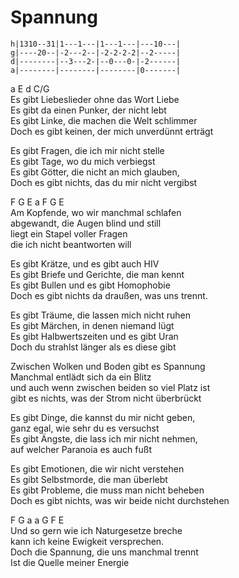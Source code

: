 # Spannung

```
h|1310--31|1---1---|1---1---|---10---|
g|----20--|-2---2--|-2-2-2-2|--2-----|
d|--------|--3---2-|--0---0-|-2------|
a|--------|--------|--------|0-------|
```

a   E   d   C/G  
Es gibt Liebeslieder ohne das Wort Liebe  
Es gibt da einen Punker, der nicht lebt  
Es gibt Linke, die machen die Welt schlimmer  
Doch es gibt keinen, der mich unverdünnt erträgt

Es gibt Fragen, die ich mir nicht stelle  
Es gibt Tage, wo du mich verbiegst  
Es gibt Götter, die nicht an mich glauben,  
Doch es gibt nichts, das du mir nicht vergibst

F   G   E   a   F   G   E  
Am Kopfende, wo wir manchmal schlafen  
abgewandt, die Augen blind und still  
liegt ein Stapel voller Fragen  
die ich nicht beantworten will

Es gibt Krätze, und es gibt auch HIV  
Es gibt Briefe und Gerichte, die man kennt  
Es gibt Bullen und es gibt Homophobie  
Doch es gibt nichts da draußen, was uns trennt.

Es gibt Träume, die lassen mich nicht ruhen  
Es gibt Märchen, in denen niemand lügt  
Es gibt Halbwertszeiten und es gibt Uran  
Doch du strahlst länger als es diese gibt

Zwischen Wolken und Boden gibt es Spannung  
Manchmal entlädt sich da ein Blitz  
und auch wenn zwischen beiden so viel Platz ist  
gibt es nichts, was der Strom nicht überbrückt

Es gibt Dinge, die kannst du mir nicht geben,  
ganz egal, wie sehr du es versuchst  
Es gibt Ängste, die lass ich mir nicht nehmen,  
auf welcher Paranoia es auch fußt

Es gibt Emotionen, die wir nicht verstehen  
Es gibt Selbstmorde, die man überlebt  
Es gibt Probleme, die muss man nicht beheben  
Doch es gibt nichts, was wir beide nicht durchstehen

F   G   a   a   G   F   E  
Und so gern wie ich Naturgesetze breche  
kann ich keine Ewigkeit versprechen.  
Doch die Spannung, die uns manchmal trennt  
Ist die Quelle meiner Energie

